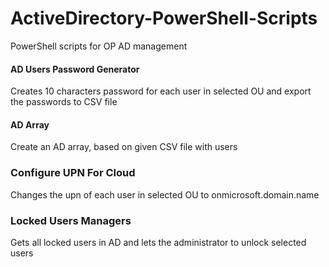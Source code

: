 # ActiveDirectory-PowerShell-Scripts
PowerShell scripts for OP AD management

#### AD Users Password Generator
Creates 10 characters password for each user in selected OU and export the passwords to CSV file
   
#### AD Array
Create an AD array, based on given CSV file with users

### Configure UPN For Cloud
Changes the upn of each user in selected OU to onmicrosoft.domain.name

### Locked Users Managers
Gets all locked users in AD and lets the administrator to unlock selected users 
